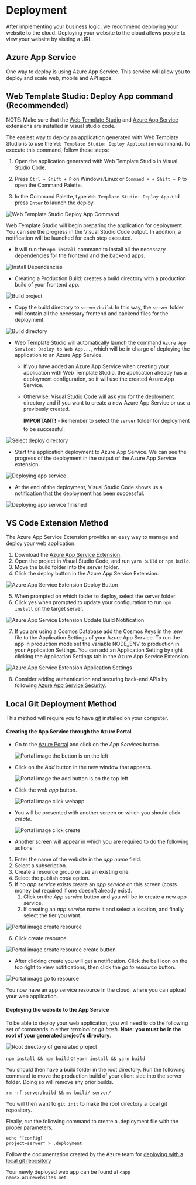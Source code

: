 # Deployment

After implementing your business logic, we recommend deploying your website to the cloud.
Deploying your website to the cloud allows people to view your website by visiting a URL.

## Azure App Service

One way to deploy is using Azure App Service. This service will allow you to deploy and scale web, mobile and API apps.

## Web Template Studio: Deploy App command (Recommended)

NOTE: Make sure that the [Web Template Studio](https://marketplace.visualstudio.com/items?itemName=WASTeamAccount.WebTemplateStudio-dev-nightly) and [Azure App Service](https://marketplace.visualstudio.com/items?itemName=ms-azuretools.vscode-azureappservice) extensions are installed in visual studio code.

The easiest way to deploy an application generated with Web Template Studio is to use the `Web Template Studio: Deploy Application` command. To execute this command, follow these steps:

1. Open the application generated with Web Template Studio in Visual Studio Code.
   
2. Press `Ctrl + Shift + P` on Windows/Linux or `Command ⌘ + Shift + P` to open the Command Palette.
   
3. In the Command Palette, type `Web Template Studio: Deploy App` and press `Enter` to launch the deploy.

![Web Template Studio Deploy App Command](../resources/select-webts-deploy-command.png)

Web Template Studio will begin preparing the application for deployment. You can see the progress in the Visual Studio Code output. In addition, a notification will be launched for each step executed.

 - It will run the `npm install` command to install all the necessary dependencies for the frontend and the backend apps.

![Install Dependencies](../resources/preparing-deploy-install-dependencies.png)
  
 - Creating a Production Build:  creates a build directory with a production build of your frontend app.

![Build project](../resources/preparing-deploy-build-project.png)
 
 - Copy the build directory to `server/build`. In this way, the `server` folder will contain all the necessary frontend and backend files for the deployment.

![Build directory](../resources/deploy-build-directory.png)
  
 - Web Template Studio will automatically launch the command `Azure App Service: Deploy to Web App...`, which will be in charge of deploying the application to an Azure App Service.

    - If you have added an Azure App Service when creating your application with Web Template Studio, the application already has a deployment configuration, so it will use the created Azure App Service.

    - Otherwise, Visual Studio Code will ask you for the deployment directory and if you want to create a new Azure App Service or use a previously created. 
    
       **IMPORTANT**:exclamation: -  Remember to select the `server` folder for deployment to be successful.
  
![Select deploy directory](../resources/select-folder-to-deploy.png)
  
  - Start the application deployment to Azure App Service. We can see the progress of the deployment in the output of the Azure App Service extension.
  
![Deploying app service](../resources/deploying-azure-app-service.png)
  
  - At the end of the deployment, Visual Studio Code shows us a notification that the deployment has been successful.
  
![Deploying app service finished](../resources/deploying-azure-app-service-finished.png)






## VS Code Extension Method

The Azure App Service Extension provides an easy way to manage and deploy your web application.

1. Download the [Azure App Service Extension](https://marketplace.visualstudio.com/items?itemName=ms-azuretools.vscode-azureappservice).
2. Open the project in Visual Studio Code, and run `yarn build` or `npm build`.
3. Move the build folder into the server folder.
4. Click the deploy button in the Azure App Service Extension.

![Azure App Service Extension Deploy Button](../resources/azure-appservice-deploy-button.png)

5. When prompted on which folder to deploy, select the server folder.
6. Click yes when prompted to update your configuration to run `npm install` on the target server.

![Azure App Service Extension Update Build Notification](../resources/azure-appservice-update-build-notification.png)

7. If you are using a Cosmos Database add the Cosmos Keys in the .env file to the Application Settings of your Azure App Service. To run the app in production mode set the variable NODE_ENV to production in your Application Settings. You can add an Application Setting by right clicking the Application Settings tab in the Azure App Service Extension.

![Azure App Service Extension Application Settings](../resources/azure-appservice-application-settings.png)

8. Consider adding authentication and securing back-end APIs by following [Azure App Service Security](https://docs.microsoft.com/en-us/azure/app-service/overview-security).

## Local Git Deployment Method

This method will require you to have [git](https://git-scm.com/downloads) installed on your computer.

#### Creating the App Service through the Azure Portal

- Go to the [Azure Portal](https://portal.azure.com) and click on the _App Services_ button.

  ![Portal image the button is on the left](../resources/azure-appservice-portal.png)

- Click on the _Add_ button in the new window that appears.

  ![Portal image the add button is on the top left](../resources/azure-appservice-add.png)

- Click the _web app_ button.

  ![Portal image click webapp](../resources/azure-appservice-click-webapp.png)

- You will be presented with another screen on which you should click _create_.

  ![Portal image click create](../resources/azure-appservice-click-create.png)

- Another screen will appear in which you are required to do the following actions:

1. Enter the name of the website in the _app name_ field.
2. Select a subscription.
3. Create a resource group or use an existing one.
4. Select the publish _code_ option.
5. If no _app service_ exists create an _app service_ on this screen (costs money but required if one doesn't already exist).
   1. Click on the _App service_ button and you will be to create a new app service.
   2. If creating an _app service_ name it and select a location, and finally select the tier you want.

![Portal image create resource](../resources/azure-appservice-createresource.png)

6. Click create resource.

![Portal image create resource create button](../resources/azure-appservice-createadd.png)

- After clicking create you will get a notification. Click the bell icon on the top right to view notifications, then click the _go to resource_ button.

![Portal image go to resource](../resources/azure-appservice-notification.png)

You now have an app service resource in the cloud, where you can upload your web application.

#### Deploying the website to the App Service

To be able to deploy your web application, you will need to do the following set of commands in either _terminal_ or _git bash_. **Note: you must be in the root of your generated project's directory**.

![Root directory of generated project](../resources/azure-appservice-rootdirectory.png)

`npm install && npm build` or `yarn install && yarn build`

You should then have a build folder in the root directory. Run the following command to move the production build of your client side into the server folder. Doing so will remove any prior builds.

`rm -rf server/build && mv build/ server/`

You will then want to `git init` to make the root directory a local git repository.

Finally, run the following command to create a .deployment file with the proper parameters.

```
echo "[config]
project=server" > .deployment
```

Follow the documentation created by the Azure team for [deploying with a local git repository](https://docs.microsoft.com/en-us/azure/app-service/deploy-local-git#open-azure-cloud-shell)

Your newly deployed web app can be found at `<app name>.azurewebsites.net`
